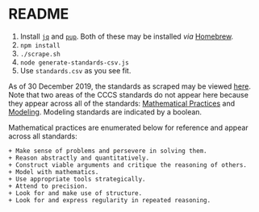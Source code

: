 # README

1. Install [`jq`](https://stedolan.github.io/jq/) and [`pup`](https://github.com/ericchiang/pup).  Both of these may be installed _via_ [Homebrew](http://brew.sh/).
2. `npm install`
3. `./scrape.sh`
3. `node generate-standards-csv.js`
4. Use `standards.csv` as you see fit.

As of 30 December 2019, the standards as scraped may be viewed [here](https://www.notion.so/powderhouse/446fa0839c05410fa2b9ccdb0223e644?v=d54ef6bc7cbe40458385c2fb271ab993).  Note that two areas of the CCCS standards do not appear here because they appear across all of the standards: [Mathematical Practices](http://www.corestandards.org/Math/Practice/) and [Modeling](http://www.corestandards.org/Math/Content/HSM/).  Modeling standards are indicated by a boolean.

Mathematical practices are enumerated below for reference and appear across all standards:

    + Make sense of problems and persevere in solving them.
    + Reason abstractly and quantitatively.
    + Construct viable arguments and critique the reasoning of others.
    + Model with mathematics.
    + Use appropriate tools strategically.
    + Attend to precision.
    + Look for and make use of structure.
    + Look for and express regularity in repeated reasoning.